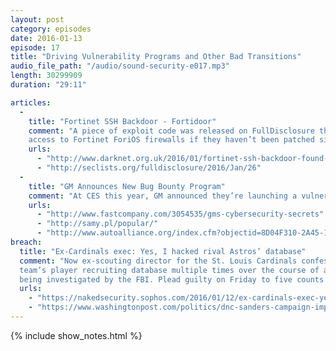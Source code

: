 ```yaml
---
layout: post
category: episodes
date: 2016-01-13
episode: 17
title: "Driving Vulnerability Programs and Other Bad Transitions"
audio_file_path: "/audio/sound-security-e017.mp3"
length: 30299909
duration: "29:11"

articles: 
  - 
    title: "Fortinet SSH Backdoor - Fortidoor"
    comment: "A piece of exploit code was released on FullDisclosure that shows how to get root SSH
    access to Fortinet ForiOS firewalls if they haven’t been patched since July 2014."
    urls: 
      - "http://www.darknet.org.uk/2016/01/fortinet-ssh-backdoor-found-firewalls/"
      - "http://seclists.org/fulldisclosure/2016/Jan/26"
  - 
    title: "GM Announces New Bug Bounty Program"
    comment: "At CES this year, GM announced they’re launching a vulnerability disclosure, 'bug bounty' program on HackerOne"
    urls: 
      - "http://www.fastcompany.com/3054535/gms-cybersecurity-secrets"
      - "http://samy.pl/popular/"
      - "http://www.autoalliance.org/index.cfm?objectid=8D04F310-2A45-11E5-9002000C296BA163"
breach: 
  title: "Ex-Cardinals exec: Yes, I hacked rival Astros’ database"
  comment: "Now ex-scouting director for the St. Louis Cardinals confessed to accessing rival
  team’s player recruiting database multiple times over the course of a year. He admitted after
  being investigated by the FBI. Plead guilty on Friday to five counts of computer hacking."
  urls: 
    - "https://nakedsecurity.sophos.com/2016/01/12/ex-cardinals-exec-yes-i-hacked-rival-astros-database/"
    - "https://www.washingtonpost.com/politics/dnc-sanders-campaign-improperly-accessed-clinton-voter-data/2015/12/17/a2e2e14e-a522-11e5-b53d-972e2751f433_story.html"
---
```

{% include show_notes.html %}
